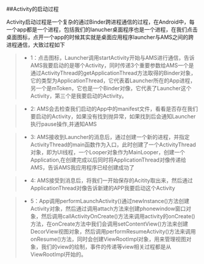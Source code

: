 ##Activity的启动过程

Activity启动过程是一个复杂的通过Binder跨进程通信的过程，在Android中，每一个app都是一个进程，包括我们的lanucher桌面程序也是一个进程，在我们点击桌面图标，点开一个app的时候其实就是桌面应用程序launcher与AMS之间的跨进程通信，大致过程如下

>* 1：点击图标，Launcher调用startActivity开始与AMS进行通信，告诉AMS我要启动的是哪个Activity，同时传递3个重要参数给AMS一个是通过ActivityThread的getApplicationThread方法取得的Binder对象，它的类型为ApplicationThread，它代表着Launcher所在的App进程，另一个是mToken，它也是一个Binder对像，它代表了Launcher这个Activity，第三个是我要启动的Activity。

>* 2: AMS会去检查我们启动的App中的manifest文件，看看是否存在我们要启动的Activity，如果没有找到抛异常，如果找到后会通知Launcher执行pause操作,并通知AMS

>* 3: AMS接收到Launcher的消息后，通过创建一个新的进程，并指定ActivityThread的main函数作为入口，此时创建了一个ActivityThread对象，即为UI线程，一个Looper对象作为MainLooper，创建一个Application,在创建完成以后同时将ApplicationThread对像传递给AMS，告诉AMS我应用程序已经创建成功了

>* 4: AMS接受到消息后，将我们一开始保存的Acitity取出来，然后通过ApplicationThread对像告诉新建的APP我要启动这个Activity

>* 5：App调用performLaunchActivity()通过newInstance()方法创建Activity对象，然后通过调用attach方法来创建phonewindow窗口对象，然后调用callActivityOnCreate()方法来调用activity的onCreate()方法，在onCreate方法中我们会调用setContentView()方法来创建DecorView视图对象，然后调用performResumeActivity()方法来调用onResume()方法，同时会创建ViewRootImpl对象，用来管理视图对象，我们的view的绘制，事件的传递等view相关过程都是从ViewRootImpl开始的。